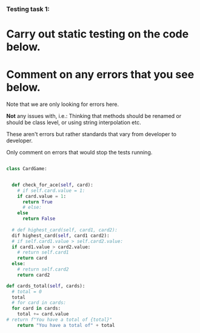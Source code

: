 ### Testing task 1:

# Carry out static testing on the code below.
# Comment on any errors that you see below.

Note that we are only looking for errors here.

**Not** any issues with, i.e.: 
Thinking that methods should be renamed or should be class level, or using string interpolation etc. 

These aren't errors but rather standards that vary from developer to developer. 

Only comment on errors that would stop the tests running.

```python

class CardGame:


  def check_for_ace(self, card):
    # if self.card.value = 1:
    if card.value = 1:
      return True
      # else:
    else
      return False
   
  # def highest_card(self, card1, card2):
  dif highest_card(self, card1 card2):
  # if self.card1.value > self.card2.value:
  if card1.value > card2.value:
    # return self.card1
    return card
  else:
    # return self.card2
    return card2

def cards_total(self, cards):
  # total = 0
  total
  # for card in cards:
  for card in cards:
    total += card.value
# return f"You have a total of {total}"
    return "You have a total of" + total
  
```
